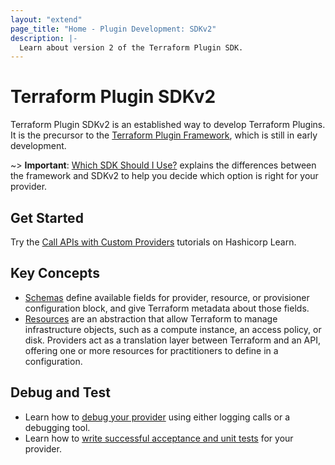 ```yaml
---
layout: "extend"
page_title: "Home - Plugin Development: SDKv2"
description: |-
  Learn about version 2 of the Terraform Plugin SDK.
---
```


# Terraform Plugin SDKv2

Terraform Plugin SDKv2 is an established way to develop Terraform Plugins. It is the precursor to the [Terraform Plugin Framework](/docs/plugin/framework/index.html), which is still in early development.

~> **Important**: [Which SDK Should I Use?](/docs/plugin/which-sdk.html) explains the differences between the framework and SDKv2 to help you decide which option is right for your provider.

## Get Started

Try the [Call APIs with Custom Providers](https://learn.hashicorp.com/collections/terraform/providers?utm_source=WEBSITE&utm_medium=WEB_IO&utm_offer=ARTICLE_PAGE&utm_content=DOCS) tutorials on Hashicorp Learn.

## Key Concepts

- [Schemas](/docs/extend/schemas/index.html) define available fields for provider, resource, or provisioner configuration block, and give Terraform metadata about those fields.
- [Resources](/docs/extend/resources/index.html) are an abstraction that allow Terraform to manage infrastructure objects, such as a compute instance, an access policy, or disk. Providers act as a translation layer between Terraform and an API, offering one or more resources for practitioners to define in a configuration.

## Debug and Test

- Learn how to [debug your provider](/docs/extend/debugging.html) using either logging calls or a debugging tool.
- Learn how to [write successful acceptance and unit tests](/docs/extend/testing/index.html) for your provider.
